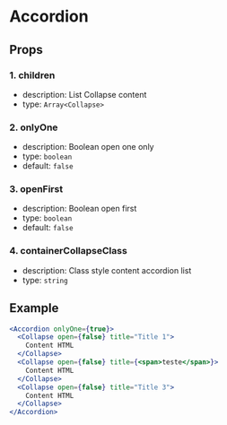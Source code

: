 # Accordion

## Props

### 1. children

- description: List Collapse content
- type: `Array<Collapse>`

### 2. onlyOne

- description: Boolean open one only
- type: `boolean`
- default: `false`

### 3. openFirst

- description: Boolean open first
- type: `boolean`
- default: `false`

### 4. containerCollapseClass

- description: Class style content accordion list
- type: `string`

## Example

```jsx
<Accordion onlyOne={true}>
  <Collapse open={false} title="Title 1">
    Content HTML
  </Collapse>
  <Collapse open={false} title={<span>teste</span>}>
    Content HTML
  </Collapse>
  <Collapse open={false} title="Title 3">
    Content HTML
  </Collapse>
</Accordion>
```
